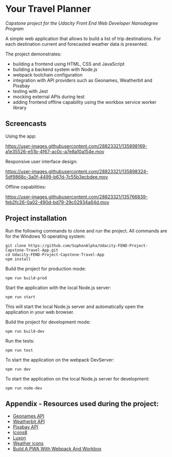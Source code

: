 # Your Travel Planner

*Capstone project for the Udacity Front End Web Developer Nanodegree Program*

A simple web application that allows to build a list of trip destinations. For each destination 
current and forecasted weather data is presented.

The project demonstrates:
- building a frontend using HTML, CSS and JavaScript
- building a backend system with Node.js
- webpack toolchain configuration
- integration with API providers such as Geonames, Weatherbit and Pixabay
- testing with Jest
- mocking external APIs during test
- adding frontend offline capability using the workbox service worker library

## Screencasts

Using the app:

https://user-images.githubusercontent.com/28823321/135898169-a1e35526-e51b-4f67-ac0c-a7e8a10a154e.mov

Responsive user interface design:

https://user-images.githubusercontent.com/28823321/135898324-5df9868c-3a0f-4499-b67d-7c55b3ecbdee.mov

Offline capabilities:

https://user-images.githubusercontent.com/28823321/135766839-feb2fc26-0a02-490d-bd79-29c02934a64d.mov

## Project installation

Run the following commands to clone and run the project. All commands are for the 
Windows 10 operating system:

```shell
git clone https://github.com/SophonAlpha/Udacity-FEND-Project-Capstone-Travel-App.git
cd Udacity-FEND-Project-Capstone-Travel-App
npm install
```

Build the project for production mode:

```shell
npm run build-prod
```

Start the application with the local Node.js server:

```shell
npm run start
```

This will start the local Node.js server and automatically open the application in your web browser.

Build the project for development mode:

```shell
npm run build-dev
```

Run the tests:

```shell
npm run test
```

To start the application on the webpack DevServer:

```shell
npm run dev
```

To start the application on the local Node.js server for development:

```shell
npm run node-dev
```

## Appendix - Resources used during the project:

- [Geonames API](https://www.geonames.org)
- [Weatherbit API](https://www.weatherbit.io/api)
- [Pixabay API](https://pixabay.com/service/about/api/)
- [Icons8](https://icons8.com/)
- [Luxon](https://moment.github.io/luxon/index.html#/)
- [Weather icons](http://erikflowers.github.io/weather-icons)
- [Build A PWA With Webpack And Workbox](https://nkracademy.com/build-a-pwa-with-webpack-and-workbox/)
